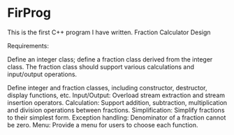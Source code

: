 # FirProg
This is the first C++ program I have written.
Fraction Calculator Design

Requirements:

Define an integer class; define a fraction class derived from the integer class. The fraction class should support various calculations and input/output operations.

Define integer and fraction classes, including constructor, destructor, display functions, etc.
Input/Output: Overload stream extraction and stream insertion operators.
Calculation: Support addition, subtraction, multiplication and division operations between fractions.
Simplification: Simplify fractions to their simplest form.
Exception handling: Denominator of a fraction cannot be zero.
Menu: Provide a menu for users to choose each function.

